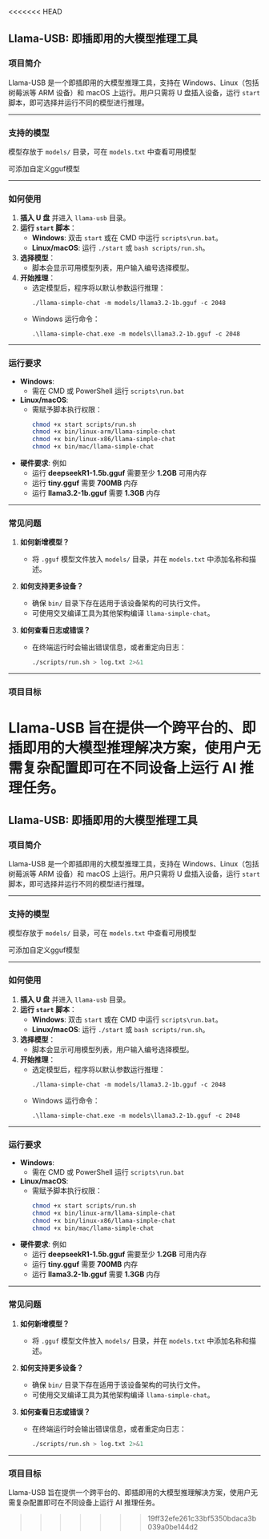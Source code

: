 <<<<<<< HEAD
## **Llama-USB: 即插即用的大模型推理工具**

### **项目简介**
Llama-USB 是一个即插即用的大模型推理工具，支持在 Windows、Linux（包括树莓派等 ARM 设备）和 macOS 上运行。用户只需将 U 盘插入设备，运行 `start` 脚本，即可选择并运行不同的模型进行推理。

---

### **支持的模型**
模型存放于 `models/` 目录，可在 `models.txt` 中查看可用模型

可添加自定义gguf模型


---

### **如何使用**
1. **插入 U 盘** 并进入 `llama-usb` 目录。
2. **运行 `start` 脚本**：
   - **Windows**: 双击 `start` 或在 CMD 中运行 `scripts\run.bat`。
   - **Linux/macOS**: 运行 `./start` 或 `bash scripts/run.sh`。
3. **选择模型**：
   - 脚本会显示可用模型列表，用户输入编号选择模型。
4. **开始推理**：
   - 选定模型后，程序将以默认参数运行推理：
     ```
     ./llama-simple-chat -m models/llama3.2-1b.gguf -c 2048
     ```
   - Windows 运行命令：
     ```
     .\llama-simple-chat.exe -m models\llama3.2-1b.gguf -c 2048
     ```

---

### **运行要求**
- **Windows**:
  - 需在 CMD 或 PowerShell 运行 `scripts\run.bat`
- **Linux/macOS**:
  - 需赋予脚本执行权限：
    ```bash
    chmod +x start scripts/run.sh
    chmod +x bin/linux-arm/llama-simple-chat
    chmod +x bin/linux-x86/llama-simple-chat
    chmod +x bin/mac/llama-simple-chat
    ```
- **硬件要求**:
例如
  - 运行 **deepseekR1-1.5b.gguf** 需要至少 **1.2GB** 可用内存
  - 运行 **tiny.gguf** 需要 **700MB** 内存
  - 运行 **llama3.2-1b.gguf** 需要 **1.3GB** 内存

---

### **常见问题**
1. **如何新增模型？**
   - 将 `.gguf` 模型文件放入 `models/` 目录，并在 `models.txt` 中添加名称和描述。

2. **如何支持更多设备？**
   - 确保 `bin/` 目录下存在适用于该设备架构的可执行文件。
   - 可使用交叉编译工具为其他架构编译 `llama-simple-chat`。

3. **如何查看日志或错误？**
   - 在终端运行时会输出错误信息，或者重定向日志：
     ```bash
     ./scripts/run.sh > log.txt 2>&1
     ```

---

### **项目目标**
Llama-USB 旨在提供一个跨平台的、即插即用的大模型推理解决方案，使用户无需复杂配置即可在不同设备上运行 AI 推理任务。
=======
## **Llama-USB: 即插即用的大模型推理工具**

### **项目简介**
Llama-USB 是一个即插即用的大模型推理工具，支持在 Windows、Linux（包括树莓派等 ARM 设备）和 macOS 上运行。用户只需将 U 盘插入设备，运行 `start` 脚本，即可选择并运行不同的模型进行推理。

---

### **支持的模型**
模型存放于 `models/` 目录，可在 `models.txt` 中查看可用模型

可添加自定义gguf模型


---

### **如何使用**
1. **插入 U 盘** 并进入 `llama-usb` 目录。
2. **运行 `start` 脚本**：
   - **Windows**: 双击 `start` 或在 CMD 中运行 `scripts\run.bat`。
   - **Linux/macOS**: 运行 `./start` 或 `bash scripts/run.sh`。
3. **选择模型**：
   - 脚本会显示可用模型列表，用户输入编号选择模型。
4. **开始推理**：
   - 选定模型后，程序将以默认参数运行推理：
     ```
     ./llama-simple-chat -m models/llama3.2-1b.gguf -c 2048
     ```
   - Windows 运行命令：
     ```
     .\llama-simple-chat.exe -m models\llama3.2-1b.gguf -c 2048
     ```

---

### **运行要求**
- **Windows**:
  - 需在 CMD 或 PowerShell 运行 `scripts\run.bat`
- **Linux/macOS**:
  - 需赋予脚本执行权限：
    ```bash
    chmod +x start scripts/run.sh
    chmod +x bin/linux-arm/llama-simple-chat
    chmod +x bin/linux-x86/llama-simple-chat
    chmod +x bin/mac/llama-simple-chat
    ```
- **硬件要求**:
例如
  - 运行 **deepseekR1-1.5b.gguf** 需要至少 **1.2GB** 可用内存
  - 运行 **tiny.gguf** 需要 **700MB** 内存
  - 运行 **llama3.2-1b.gguf** 需要 **1.3GB** 内存

---

### **常见问题**
1. **如何新增模型？**
   - 将 `.gguf` 模型文件放入 `models/` 目录，并在 `models.txt` 中添加名称和描述。

2. **如何支持更多设备？**
   - 确保 `bin/` 目录下存在适用于该设备架构的可执行文件。
   - 可使用交叉编译工具为其他架构编译 `llama-simple-chat`。

3. **如何查看日志或错误？**
   - 在终端运行时会输出错误信息，或者重定向日志：
     ```bash
     ./scripts/run.sh > log.txt 2>&1
     ```

---

### **项目目标**
Llama-USB 旨在提供一个跨平台的、即插即用的大模型推理解决方案，使用户无需复杂配置即可在不同设备上运行 AI 推理任务。
>>>>>>> 19ff32efe261c33bf5350bdaca3b039a0be144d2
